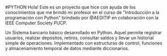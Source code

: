 #PYTHON
Hola! 
Este es un proyecto que hice con ayuda de los conocimientos que me brindó mi profesor en el curso de "Introducción a la programación con Python" brindado por @AEDITIP en colaboración con la IEEE Computer Society PUCP.

Un Sistema bancario básico desarrollado en Python.
Aquel permite registrar usuarios, realizar depósitos, retiros, consultar saldos y llevar un historial simple de operaciones. Implementado con estructuras de control, funciones y almacenamiento temporal de datos mediante diccionarios.
